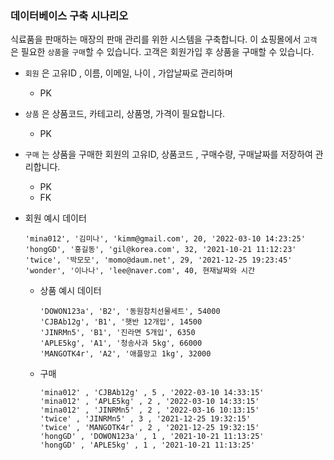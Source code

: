 ### 데이터베이스 구축 시나리오

식료품을 판매하는 매장의 판매 관리를 위한 시스템을 구축합니다. 이 쇼핑몰에서 `고객` 은  필요한 `상품`을
`구매`할 수 있습니다. 고객은 회원가입 후 상품을 구매할 수 있습니다. 
+ `회원` 은  고유ID , 이름, 이메일, 나이 , 가압날짜로 관리하며
  + PK


+ `상품` 은  상품코드, 카테고리, 상품명, 가격이 필요합니다.
  + PK
 
 
+ `구매` 는  상품을 구매한 회원의 고유ID, 상품코드 , 구매수량, 구매날짜를 저장하여 관리합니다. 
  + PK 
  + FK

    
+ 회원 예시 데이터

    
      'mina012', '김미나', 'kimm@gmail.com', 20, '2022-03-10 14:23:25'  
      'hongGD', '홍길동', 'gil@korea.com', 32, '2021-10-21 11:12:23'
      'twice', '박모모', 'momo@daum.net', 29, '2021-12-25 19:23:45'
      'wonder', '이나나', 'lee@naver.com', 40, 현재날짜와 시간

  + 상품 예시 데이터

  
        'DOWON123a', 'B2', '동원참치선물세트', 54000
        'CJBAb12g', 'B1', '햇반 12개입', 14500
        'JINRMn5', 'B1', '진라면 5개입', 6350
        'APLE5kg', 'A1', '청송사과 5kg', 66000
        'MANGOTK4r', 'A2', '애플망고 1kg', 32000


  + 구매

        'mina012' , 'CJBAb12g' , 5 , '2022-03-10 14:33:15'
        'mina012' , 'APLE5kg' , 2 , '2022-03-10 14:33:15'
        'mina012' , 'JINRMn5' , 2 , '2022-03-16 10:13:15'
        'twice' , 'JINRMn5' , 3 , '2021-12-25 19:32:15'
        'twice' , 'MANGOTK4r' , 2 , '2021-12-25 19:32:15'
        'hongGD' , 'DOWON123a' , 1 , '2021-10-21 11:13:25'
        'hongGD' , 'APLE5kg' , 1 , '2021-10-21 11:13:25'
    
